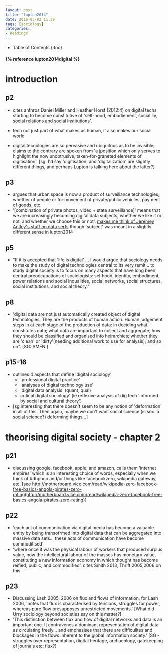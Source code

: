 ```yaml
---
layout: post
title: "lupton2014"
date: 2016-05-02 11:39
tags: [sociology]
categories:
- Readings
...
```


* Table of Contents
{:toc}

<h4>{% reference lupton2014digital %}</h4>

# introduction

## p2
- cites anthros Daniel Miller and Heather Horst (2012:4) on digital techs starting to become constitutive of 'self-hood, embodiement, social lie, social relations and social institutions'.

- tech not just part of what makes us human, it also makes our social world

- digital tecnologies are so pervasive and ubiquitous as to be invisible; claims to the contrary are spoken from 'a jposition which only serves to highlight the now unobtrusive, taken-for-graneted elements of digitisation.' [sg: I'd say 'digitisation' and 'digitalization' are slightly different things, and perhaps Lupton is talking here about the latter?]

## p3
- argues that urban space is now a product of surveillance technologies, whether of people or for movement of private/public vehicles, payment of goods,  etc.
- '[combination of private photos, video + state surveillance]' means that we are increasingly becoming digital data subjects, whether we like it or not, and whether we choose this or not'. [makes me think of Jeremey Antley's stuff on data serfs](http://www.peasantmuse.com/2012/06/from-data-self-to-data-serf.html) though 'subject' was meant in a slightly different sense in lupton2014

## p5
- "If it is accepted that 'life is digital' ... I would argue that sociology needs to make the study of digital technologies central to its very remit... to study digital society is to focus on many aspects that have long been central preoccupations of sociologists: selfhood, identity, embodiment, power relations and social inqualities, social networks, social structures, social institutions, and social theory."

## p8
- 'digital data are not just automatically created object of digital technologies. They are the products of human action. Human judgement steps in at each stage of the production of data: in deciding what constitutes data; what data are important to collect and aggregate; how they should be classified and organised into heirarchies; whether they are 'clean' or 'dirty'(needing additional work to use for analysis); and so on". [SG: AMEN!]

## p15-16
- outlines 4 aspects that define 'digital sociology'
  - 'professional digital practice'
  - 'analyses of digital technology use'
  - 'digital data analysis' (quant, qual)
  - critical digital sociology' (ie reflexive analysis of dig tech 'informed by social and cultural theory')
- [sg interesting that there doesn't seem to be any notion of 'deformation' in all of this. Then again, maybe we don't want social science (is soc. a social science?) deforming things...]

# theorising digital society - chapter 2

## p21
- discussing google, facebook, apple, and amazon, calls them 'internet empires' which is an interesting choice of words, especially when we think of #dhpoco and/or things like facebookzero, wikipedia gateway, etc, [see http://motherboard.vice.com/read/wikipedia-zero-facebook-free-basics-angola-pirates-zero-rating(http://motherboard.vice.com/read/wikipedia-zero-facebook-free-basics-angola-pirates-zero-rating)]
## p22
- 'each act of communication via digital media has become a valuable entity by being transofrmed into digital data that can be aggregated into massive data sets... these acts of communication have become commoditised'
- 'where once it was the physical labour of workers that produced surplus value, now the intellectural labour of the masses has monetary value, constituting a new information economy in which thought has become reified, public, and commodified'. cites Smith 2013, Thrift 2005,2006 on this.

## p23
- Discussing Lash 2005, 2006 on flux and flows of information, for Lash 2006, 'notes that flux is characterised by tensions, struggles for power, whereas pure flow presupposes unrestricted movements.' [What did Urry sociology beyond societies say on this matter?]
- 'This distinction between flux and flow of digital networks and data is an important one. It contravenes a dominant representation of digital data as circulating freely... and emphasises that there are difficulites and blockages in the flows inherent to the global information society.' [SG - struggles over representation, digital heritage, archaeology, gatekeeping of journals etc: flux?]

